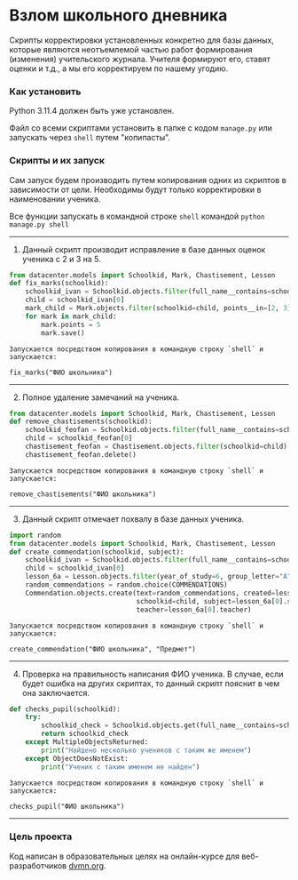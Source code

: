 # Взлом школьного дневника

Скрипты корректировки установленных конкретно для базы данных, которые являются неотъемлемой частью работ формирования (изменения) учительского журнала. 
Учителя формируют его, ставят оценки и т.д., а мы его корректируем по нашему угодию.

### Как установить

Python 3.11.4 должен быть уже установлен.

Файл со всеми скриптами установить в папке с кодом `manage.py` или запускать через `shell` путем "копипасты".

### Скрипты и их запуск 

Сам запуск будем производить путем копирования одних из скриптов в зависимости от цели. 
Необходимы будут только корректировки в наименовании ученика.


Все функции запускать в командной строке `shell`  командой `python manage.py shell`
***
1. Данный скрипт производит исправление в базе данных оценок ученика с 2 и 3 на 5.
``` Python
from datacenter.models import Schoolkid, Mark, Chastisement, Lesson
def fix_marks(schoolkid):
    schoolkid_ivan = Schoolkid.objects.filter(full_name__contains=schoolkid)
    child = schoolkid_ivan[0]
    mark_child = Mark.objects.filter(schoolkid=child, points__in=[2, 3])
    for mark in mark_child:
        mark.points = 5
        mark.save()
```
    Запускается посредством копирования в командную строку `shell` и запускается: 
```
fix_marks("ФИО школьника")
```
***
2. Полное удаление замечаний на ученика.
```Python
from datacenter.models import Schoolkid, Mark, Chastisement, Lesson
def remove_chastisements(schoolkid):
    schoolkid_feofan = Schoolkid.objects.filter(full_name__contains=schoolkid)
    child = schoolkid_feofan[0]
    chastisement_feofan = Chastisement.objects.filter(schoolkid=child)
    chastisement_feofan.delete()
```
    Запускается посредством копирования в командную строку `shell` и запускается: 
```
remove_chastisements("ФИО школьника")
```
***
3. Данный скрипт отмечает похвалу в базе данных ученика.
```Python
import random
from datacenter.models import Schoolkid, Mark, Chastisement, Lesson
def create_commendation(schoolkid, subject):
    schoolkid_ivan = Schoolkid.objects.filter(full_name__contains=schoolkid)
    child = schoolkid_ivan[0]
    lesson_6a = Lesson.objects.filter(year_of_study=6, group_letter="А", subject__title=subject)
    random_commendations = random.choice(COMMENDATIONS)
    Commendation.objects.create(text=random_commendations, created=lesson_6a[0].date,
                                schoolkid=child, subject=lesson_6a[0].subject,
                                teacher=lesson_6a[0].teacher)
```
    Запускается посредством копирования в командную строку `shell` и запускается: 
```
create_commendation("ФИО школьника", "Предмет")
```
***
4. Проверка на правильность написания ФИО ученика. В случае, если будет ошибка на других скриптах, то данный скрипт пояснит в чем она заключается.
```Python
def checks_pupil(schoolkid):
    try:
        schoolkid_check = Schoolkid.objects.get(full_name__contains=schoolkid)
        return schoolkid_check
    except MultipleObjectsReturned:
        print("Найдено несколько учеников с таким же именем")
    except ObjectDoesNotExist:
        print("Ученик с таким именем не найден")
```
    Запускается посредством копирования в командную строку `shell` и запускается: 
```
checks_pupil("ФИО школьника")
```
***
### Цель проекта
Код написан в образовательных целях на онлайн-курсе для веб-разработчиков [dvmn.org](https://dvmn.org/).